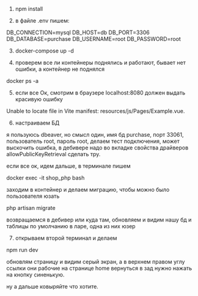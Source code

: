 1. npm install

2. в файле .env пишем:

  DB_CONNECTION=mysql
  DB_HOST=db
  DB_PORT=3306
  DB_DATABASE=purchase
  DB_USERNAME=root
  DB_PASSWORD=root

3. docker-compose up -d

4. проверем все ли контейнеры поднялись и работают, бывает нет ошибки, а контейнер не поднялся

  docker ps -a

5. если все Ок, смотрим в браузере localhost:8080 должен выдать красивую ошибку

  Unable to locate file in Vite manifest: resources/js/Pages/Example.vue.

6. настраиваем БД

  я пользуюсь dbeaver, но смысл один, имя бд purchase, порт 33061, пользователь root, пароль root, делаем тест подключения, может выскочить ошибка, в дебивере надо во вкладке свойства драйверов allowPublicKeyRetrieval сделать тру.

  если все ок, идем дальше, в терминале пишем 

  docker exec -it shop_php bash

  заходим в контейнер и делаем миграцию, чтобы можно было пользователя юзать

  php artisan migrate

  возвращаемся в дебивер или куда там, обновляем и видим нашу бд и таблицы по умолчанию в ларе, одна из них юзер

7. открываем второй терминал и делаем 

  npm run dev

  обновлям страницу и видим серый экран, а в верхнем правом углу ссылки они рабочие
  на странице home вернуться в зад нужно нажать на кнопку синенькую.

ну а дальше ковыряйте что хотите.